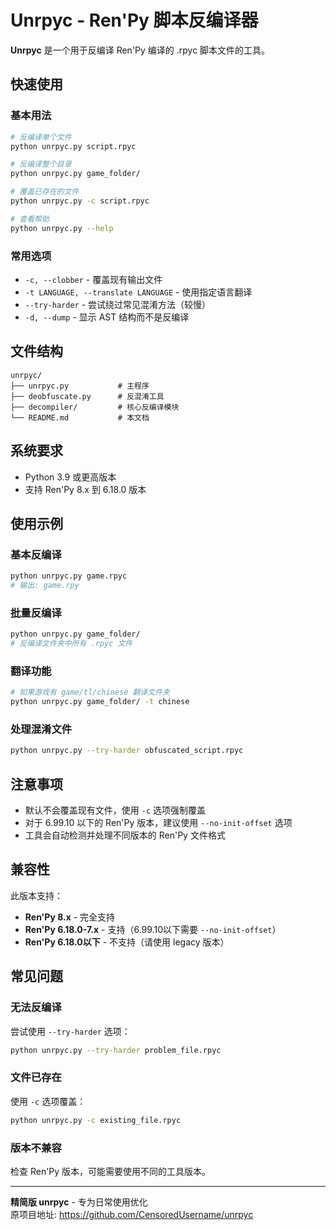 # Unrpyc - Ren'Py 脚本反编译器

**Unrpyc** 是一个用于反编译 Ren'Py 编译的 .rpyc 脚本文件的工具。

## 快速使用

### 基本用法
```bash
# 反编译单个文件
python unrpyc.py script.rpyc

# 反编译整个目录
python unrpyc.py game_folder/

# 覆盖已存在的文件
python unrpyc.py -c script.rpyc

# 查看帮助
python unrpyc.py --help
```

### 常用选项
- `-c, --clobber` - 覆盖现有输出文件
- `-t LANGUAGE, --translate LANGUAGE` - 使用指定语言翻译
- `--try-harder` - 尝试绕过常见混淆方法（较慢）
- `-d, --dump` - 显示 AST 结构而不是反编译

## 文件结构
```
unrpyc/
├── unrpyc.py           # 主程序
├── deobfuscate.py      # 反混淆工具
├── decompiler/         # 核心反编译模块
└── README.md           # 本文档
```

## 系统要求
- Python 3.9 或更高版本
- 支持 Ren'Py 8.x 到 6.18.0 版本

## 使用示例

### 基本反编译
```bash
python unrpyc.py game.rpyc
# 输出: game.rpy
```

### 批量反编译
```bash
python unrpyc.py game_folder/
# 反编译文件夹中所有 .rpyc 文件
```

### 翻译功能
```bash
# 如果游戏有 game/tl/chinese 翻译文件夹
python unrpyc.py game_folder/ -t chinese
```

### 处理混淆文件
```bash
python unrpyc.py --try-harder obfuscated_script.rpyc
```

## 注意事项
- 默认不会覆盖现有文件，使用 `-c` 选项强制覆盖
- 对于 6.99.10 以下的 Ren'Py 版本，建议使用 `--no-init-offset` 选项
- 工具会自动检测并处理不同版本的 Ren'Py 文件格式

## 兼容性
此版本支持：
- **Ren'Py 8.x** - 完全支持
- **Ren'Py 6.18.0-7.x** - 支持（6.99.10以下需要 `--no-init-offset`）
- **Ren'Py 6.18.0以下** - 不支持（请使用 legacy 版本）

## 常见问题

### 无法反编译
尝试使用 `--try-harder` 选项：
```bash
python unrpyc.py --try-harder problem_file.rpyc
```

### 文件已存在
使用 `-c` 选项覆盖：
```bash
python unrpyc.py -c existing_file.rpyc
```

### 版本不兼容
检查 Ren'Py 版本，可能需要使用不同的工具版本。

---

**精简版 unrpyc** - 专为日常使用优化  
原项目地址: https://github.com/CensoredUsername/unrpyc
